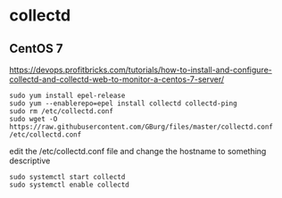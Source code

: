 # collectd

## CentOS 7

https://devops.profitbricks.com/tutorials/how-to-install-and-configure-collectd-and-collectd-web-to-monitor-a-centos-7-server/
```
sudo yum install epel-release
sudo yum --enablerepo=epel install collectd collectd-ping
sudo rm /etc/collectd.conf
sudo wget -O https://raw.githubusercontent.com/GBurg/files/master/collectd.conf /etc/collectd.conf
```

edit the /etc/collectd.conf file and change the hostname to something descriptive

```
sudo systemctl start collectd
sudo systemctl enable collectd
```
